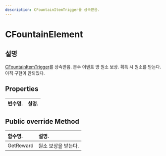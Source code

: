 ```yaml
---
description: CFountainItemTrigger를 상속받음.
---
```


# CFountainElement

## 설명

[CFountainItemTrigger](cfountainitemtrigger.md)를 상속받음. 분수 이벤트 방 원소 보상. 획득 시 원소를 받는다. 아직 구현이 안되있다.

## Properties

| 변수명. | 설명. |
| :--- | :--- |


## Public override Method

| 함수명. | 설명. |
| :--- | :--- |
| GetReward | 원소 보상을 받는다. |

